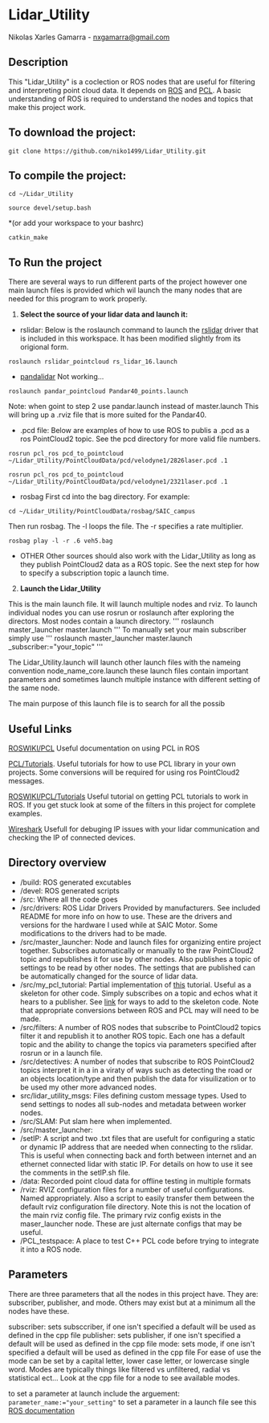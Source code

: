 # Lidar_Utility
Nikolas Xarles Gamarra - nxgamarra@gmail.com

## Description 
This "Lidar_Utility" is a coclection or ROS nodes that are useful for filtering and interpreting point cloud data. It depends on [ROS](http://wiki.ros.org/) and [PCL](http://pointclouds.org/documentation/). A basic understanding of ROS is required to understand the nodes and topics that make this project work. 

## To download the project:
```
git clone https://github.com/niko1499/Lidar_Utility.git
```
## To compile the project:
```
cd ~/Lidar_Utility
```
```
source devel/setup.bash 
```
*(or add your workspace to your bashrc)
```
catkin_make
```

## To Run the project
There are several ways to run different parts of the project however one main launch files is provided which wil launch the many nodes that are needed for this program to work properly. 

1. **Select the source of your lidar data and launch it:**

- rslidar: Below is the roslaunch command to launch the [rslidar](http://www.robosense.ai/) driver that is included in this workspace. It has been modified slightly from its origional form. 
```
roslaunch rslidar_pointcloud rs_lidar_16.launch
```
- [pandalidar](https://github.com/HesaiTechnology/HesaiLidar-ros) Not working...
```
roslaunch pandar_pointcloud Pandar40_points.launch
```
Note: when goint to step 2 use pandar.launch instead of master.launch
This will bring up a .rviz file that is more suited for the Pandar40.
- .pcd file: Below are examples of how to use ROS to publis a .pcd as a ros PointCloud2 topic. See the pcd directory for more valid file numbers. 

```
rosrun pcl_ros pcd_to_pointcloud ~/Lidar_Utility/PointCloudData/pcd/velodyne1/2826laser.pcd .1
```
```
rosrun pcl_ros pcd_to_pointcloud ~/Lidar_Utility/PointCloudData/pcd/velodyne1/2321laser.pcd .1
```
- rosbag
First cd into the bag directory. For example:
```
cd ~/Lidar_Utility/PointCloudData/rosbag/SAIC_campus
```
Then run rosbag. The -l loops the file. The -r specifies a rate multiplier. 
```
rosbag play -l -r .6 veh5.bag
```
- OTHER
Other sources should also work with the Lidar_Utility as long as they publish PointCloud2
data as a ROS topic. See the next step for how to specify a subscription topic a launch time. 

2. **Launch the Lidar_Utility**	

This is the main launch file. It will launch multiple nodes and rviz. To launch individual nodes you can use rosrun or roslaunch after exploring the directors. Most nodes contain a launch directory.
'''
roslaunch master_launcher master.launch
'''
To manually set your main subscriber simply use
'''
roslaunch master_launcher master.launch _subscriber:="your_topic"
'''

The Lidar_Utility.launch will launch other launch files with the nameing convention node_name_core.launch these launch files contain important parameters and sometimes launch multiple instance with different setting of the same node. 

The main purpose of this launch file is to search for all the possib

## Useful Links
[ROSWIKI/PCL](wiki.ros.org/pcl_ros#pcd_to_pointcloud) Useful documentation on using PCL in ROS

[PCL/Tutorials](http://pointclouds.org/documentation/tutorials/). Useful tutorials for how to use PCL library in your own projects. Some conversions will be required for using ros PointCloud2 messages. 

[ROSWIKI/PCL/Tutorials](http://wiki.ros.org/pcl/Tutorials) Useful tutorial on getting PCL tutorials to work in ROS. If you get stuck look at some of the filters in this project for complete examples.
 
[Wireshark](https://www.wireshark.org/) Usefull for debuging IP issues with your lidar communication and checking the IP of connected devices. 

## Directory overview
- /build: 
ROS generated excutables
- /devel: 
ROS generated scripts
- /src: 
Where all the code goes
- 	/src/drivers: 
ROS Lidar Drivers Provided by manufacturers. See included README for more info on how to use. These are the drivers and versions for the hardware I used while at SAIC Motor. Some modifications to the drivers had to be made. 
- 	/src/master_launcher: 
Node and launch files for organizing entire project together. Subscribes automatically or manually to the raw PointCloud2 topic and republishes it for use by other nodes. Also publishes a topic of settings to be read by other nodes. The settings that are published can be automatically changed for the source of lidar data. 
-	/src/my_pcl_tutorial: 
Partial implementation of [this](http://wiki.ros.org/pcl/Tutorials) tutorial. Useful as a skeleton for other code. Simply subscribes on a topic and echos what it hears to a publisher. See [link](http://www.pointclouds.org/documentation/tutorials/) for ways to add to the skeleton code. Note that appropriate conversions between ROS and PCL may will need to be made. 
-	/src/filters: 
A number of ROS nodes that subscribe to PointCloud2 topics filter it and republish it to another ROS topic. Each one has a default topic and the ability to change the topics via parameters specified after rosrun or in a launch file.
-	/src/detectives: 
A number of nodes that subscribe to ROS PointCloud2 topics interpret it in a in a viraty of ways such as detecting the road or an objects location/type and then publish the data for visuilization or to be used my other more advanced nodes.
- 	src/lidar_utility_msgs:
Files defining custom message types. Used to send settings to nodes all sub-nodes and metadata between worker nodes. 
-	/src/SLAM: 
Put slam here when implemented.
-	/src/master_launcher: 
- /setIP: 
A script and two .txt files that are usefult for configuring a static or dynamic IP address that are needed when connecting to the rslidar. This is useful when connecting back and forth between internet and an ethernet connected lidar with static IP. For details on how to use it see the comments in the setIP.sh file.
- /data:
Recorded point cloud data for offline testing in multiple formats
- /rviz: 
RVIZ configuration files for a number of useful configurations. Named appropriately. Also a script to easily transfer them between the default rviz configuration file directory. Note this is not the location of the main rviz config file. The primary rviz config exists in the maser_launcher node. These are just alternate configs that may be useful. 
- /PCL_testspace: A place to test C++ PCL code before trying to integrate it into a ROS node. 

## Parameters
There are three parameters that all the nodes in this project have. They are: subscriber, publisher, and mode. Others may exist but at a minimum all the nodes have these.

subscriber: sets subsccriber, if one isn't specified a default will be used as defined in the cpp file
publisher: sets publisher, if one isn't specified a default will be used as defined in the cpp file
mode: sets mode, if one isn't specified a default will be used as defined in the cpp file
For ease of use the mode can be set by a capital letter, lower case letter, or lowercase single word.
Modes are typically things like filtered vs unfiltered, radial vs statistical ect... Look at the cpp file for a node to see available modes. 

to set a parameter at launch include the arguement: ```parameter_name:="your_setting"```
to set a parameter in a launch file see this [ROS documentation]()






